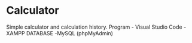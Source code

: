 # Calculator
Simple calculator and calculation history.  Program - Visual Studio Code - XAMPP  DATABASE -MySQL (phpMyAdmin)
